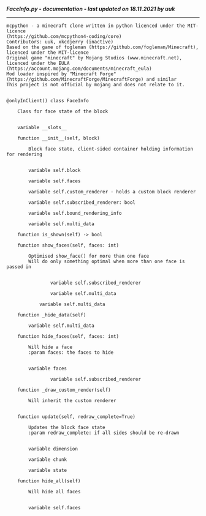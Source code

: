 ***FaceInfo.py - documentation - last updated on 18.11.2021 by uuk***
___

    mcpython - a minecraft clone written in python licenced under the MIT-licence 
    (https://github.com/mcpython4-coding/core)
    Contributors: uuk, xkcdjerry (inactive)
    Based on the game of fogleman (https://github.com/fogleman/Minecraft), licenced under the MIT-licence
    Original game "minecraft" by Mojang Studios (www.minecraft.net), licenced under the EULA
    (https://account.mojang.com/documents/minecraft_eula)
    Mod loader inspired by "Minecraft Forge" (https://github.com/MinecraftForge/MinecraftForge) and similar
    This project is not official by mojang and does not relate to it.


    @onlyInClient() class FaceInfo
        
        Class for face state of the block


        variable __slots__

        function __init__(self, block)
            
            Block face state, client-sided container holding information for rendering


            variable self.block

            variable self.faces

            variable self.custom_renderer - holds a custom block renderer

            variable self.subscribed_renderer: bool

            variable self.bound_rendering_info

            variable self.multi_data

        function is_shown(self) -> bool

        function show_faces(self, faces: int)
            
            Optimised show_face() for more than one face
            Will do only something optimal when more than one face is passed in


                    variable self.subscribed_renderer

                    variable self.multi_data

                variable self.multi_data

        function _hide_data(self)

            variable self.multi_data

        function hide_faces(self, faces: int)
            
            Will hide a face
            :param faces: the faces to hide


            variable faces

                    variable self.subscribed_renderer

        function _draw_custom_render(self)
            
            Will inherit the custom renderer


        function update(self, redraw_complete=True)
            
            Updates the block face state
            :param redraw_complete: if all sides should be re-drawn


            variable dimension

            variable chunk

            variable state

        function hide_all(self)
            
            Will hide all faces


            variable self.faces